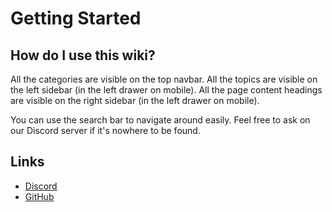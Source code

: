 # Getting Started

## How do I use this wiki?

All the categories are visible on the top navbar. All the topics are visible on the left sidebar (in the left drawer on mobile). All the page content headings are visible on the right sidebar (in the left drawer on mobile).

You can use the search bar to navigate around easily. Feel free to ask on our Discord server if it's nowhere to be found.

## Links

-   [Discord](https://yukino-org.github.io/discord)
-   [GitHub](https://github.com/yukino-org)
